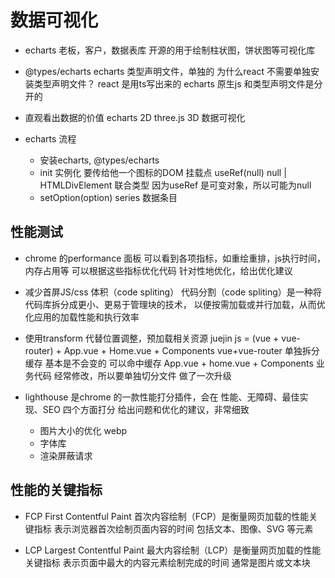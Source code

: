 # 数据可视化

- echarts
    老板，客户，数据表库
    开源的用于绘制柱状图，饼状图等可视化库
- @types/echarts
    echarts 类型声明文件，单独的
    为什么react 不需要单独安装类型声明文件？
    react 是用ts写出来的
    echarts 原生js 和类型声明文件是分开的

- 直观看出数据的价值
    echarts 2D
    three.js 3D
    数据可视化

- echarts 流程
    - 安装echarts, @types/echarts
    - init 实例化
        要传给他一个图标的DOM 挂载点
        useRef<HTMLDivElement>(null)
        null | HTMLDivElement 联合类型 因为useRef 是可变对象，所以可能为null
    - setOption(option)
        series 数据条目
## 性能测试
  - chrome 的performance 面板
  可以看到各项指标，如重绘重排，js执行时间，内存占用等
  可以根据这些指标优化代码
  针对性地优化，给出优化建议

  - 减少首屏JS/css 体积（code spliting）
  代码分割（code spliting）是一种将代码库拆分成更小、更易于管理块的技术，
  以便按需加载或并行加载，从而优化应用的加载性能和执行效率
  - 使用transform 代替位置调整，预加载相关资源
    juejin js = (vue + vue-router) + App.vue + Home.vue + Components
    vue+vue-router 单独拆分 缓存 基本是不会变的 可以命中缓存
    App.vue + home.vue + Components 业务代码 经常修改，所以要单独切分文件
    做了一次升级
    
- lighthouse 
    是chrome 的一款性能打分插件，会在 性能、无障碍、最佳实现、SEO 四个方面打分
    给出问题和优化的建议，非常细致
    - 图片大小的优化 webp
    - 字体库
    - 渲染屏蔽请求

## 性能的关键指标
- FCP First Contentful Paint
    首次内容绘制（FCP）是衡量网页加载的性能关键指标
    表示浏览器首次绘制页面内容的时间
    包括文本、图像、SVG 等元素

- LCP Largest Contentful Paint
    最大内容绘制（LCP）是衡量网页加载的性能关键指标
    表示页面中最大的内容元素绘制完成的时间
    通常是图片或文本块

